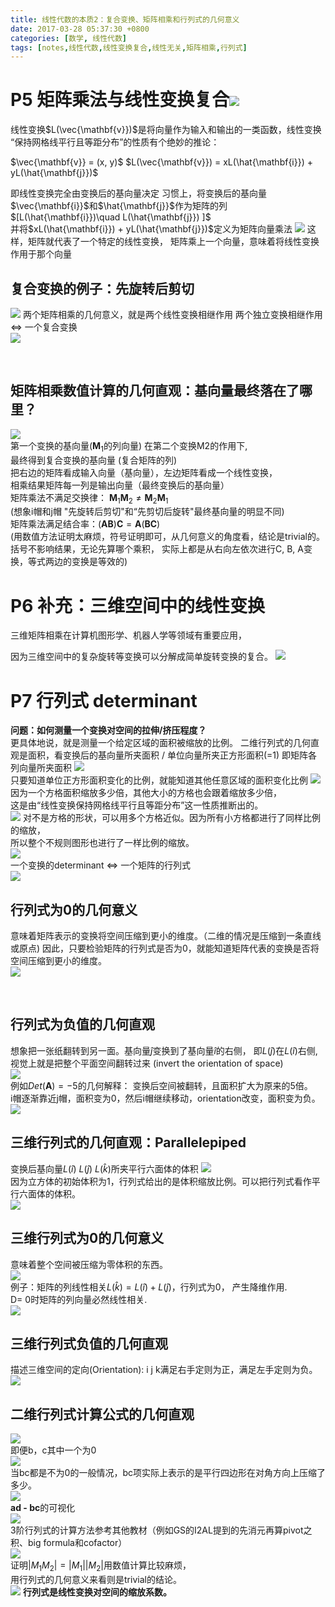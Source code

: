 ```yaml
---
title: 线性代数的本质2：复合变换、矩阵相乘和行列式的几何意义
date: 2017-03-28 05:37:30 +0800
categories: [数学, 线性代数]
tags: [notes,线性代数,线性变换复合,线性无关,矩阵相乘,行列式]
---
```


# P5 矩阵乘法与线性变换复合![](https://cdn.jsdelivr.net/gh/dlcai/image-bed/img/linear_algebra2/1.png)
线性变换$L(\vec{\mathbf{v}})$是将向量作为输入和输出的一类函数，线性变换
“保持网格线平行且等距分布”的性质有个绝妙的推论：

$\vec{\mathbf{v}} = (x, y)$      $L(\vec{\mathbf{v}}) = xL(\hat{\mathbf{i}}) + yL(\hat{\mathbf{j}})$

即线性变换完全由变换后的基向量决定
习惯上，将变换后的基向量$\vec{\mathbf{i}}$和$\hat{\mathbf{j}}$作为矩阵的列 $[L(\hat{\mathbf{i}})\quad L(\hat{\mathbf{j}}) ]$  
并将$xL(\hat{\mathbf{i}}) + yL(\hat{\mathbf{j}})$定义为矩阵向量乘法
![](https://cdn.jsdelivr.net/gh/dlcai/image-bed/img/linear_algebra2/2.png)
这样，矩阵就代表了一个特定的线性变换，
矩阵乘上一个向量，意味着将线性变换作用于那个向量

## 复合变换的例子：先旋转后剪切
![](https://cdn.jsdelivr.net/gh/dlcai/image-bed/img/linear_algebra2/3.png) 
两个矩阵相乘的几何意义，就是两个线性变换相继作用
两个独立变换相继作用  $\Longleftrightarrow$  一个复合变换   
![](https://cdn.jsdelivr.net/gh/dlcai/image-bed/img/linear_algebra2/4.png)  

​    

## 矩阵相乘数值计算的几何直观：基向量最终落在了哪里？
![](https://cdn.jsdelivr.net/gh/dlcai/image-bed/img/linear_algebra2/5.png)      
第一个变换的基向量($\mathbf{M}_1$的列向量) 在第二个变换M2的作用下,     
最终得到复合变换的基向量 (复合矩阵的列)    
把右边的矩阵看成输入向量（基向量），左边矩阵看成一个线性变换，    
相乘结果矩阵每一列是输出向量（最终变换后的基向量）   
矩阵乘法不满足交换律： $\mathbf{M}_1\mathbf{M}_2 \ne \mathbf{M}_2\mathbf{M}_1$     
 (想象i帽和j帽 "先旋转后剪切"和“先剪切后旋转"最终基向量的明显不同)     
矩阵乘法满足结合率：$(\mathbf{AB})\mathbf{C} = \mathbf{A}(\mathbf{BC})$     
(用数值方法证明太麻烦，符号证明即可，从几何意义的角度看，结论是trivial的。   
括号不影响结果，无论先算哪个乘积， 实际上都是从右向左依次进行C, B, A变换，等式两边的变换是等效的)     

# P6 补充：三维空间中的线性变换
三维矩阵相乘在计算机图形学、机器人学等领域有重要应用，

因为三维空间中的复杂旋转等变换可以分解成简单旋转变换的复合。
![](https://cdn.jsdelivr.net/gh/dlcai/image-bed/img/linear_algebra2/6.png)       

# P7 行列式 determinant   
**问题：如何测量一个变换对空间的拉伸/挤压程度？**  
更具体地说，就是测量一个给定区域的面积被缩放的比例。
二维行列式的几何直观是面积，看变换后的基向量所夹面积 / 单位向量所夹正方形面积(=1)
即矩阵各列向量所夹面积
![](https://cdn.jsdelivr.net/gh/dlcai/image-bed/img/linear_algebra2/7.png)     
只要知道单位正方形面积变化的比例，就能知道其他任意区域的面积变化比例
![](https://cdn.jsdelivr.net/gh/dlcai/image-bed/img/linear_algebra2/8.png)     
因为一个方格面积缩放多少倍，其他大小的方格也会跟着缩放多少倍，    
这是由“线性变换保持网格线平行且等距分布”这一性质推断出的。   
![](https://cdn.jsdelivr.net/gh/dlcai/image-bed/img/linear_algebra2/9.png)        对不是方格的形状，可以用多个方格近似。因为所有小方格都进行了同样比例的缩放，       
所以整个不规则图形也进行了一样比例的缩放。  
![](https://cdn.jsdelivr.net/gh/dlcai/image-bed/img/linear_algebra2/10.png)     
 一个变换的determinant $\Longleftrightarrow$ 一个矩阵的行列式      
 ![](https://cdn.jsdelivr.net/gh/dlcai/image-bed/img/linear_algebra2/11.png)     



 ## 行列式为0的几何意义
意味着矩阵表示的变换将空间压缩到更小的维度。（二维的情况是压缩到一条直线或原点)
因此，只要检验矩阵的行列式是否为0，就能知道矩阵代表的变换是否将空间压缩到更小的维度。        
![](https://cdn.jsdelivr.net/gh/dlcai/image-bed/img/linear_algebra2/12.png)   

​      

## 行列式为负值的几何直观
想象把一张纸翻转到另一面。基向量$\hat{j}$变换到了基向量$\hat{i}$的右侧， 即$L(\hat{j})$在$L(\hat{i})$右侧,     
视觉上就是把整个平面空间翻转过来 (invert the orientation of space)       
![](https://cdn.jsdelivr.net/gh/dlcai/image-bed/img/linear_algebra2/13.png)     
例如$Det(\mathbf{A}) = -5$的几何解释： 变换后空间被翻转，且面积扩大为原来的5倍。     
i帽逐渐靠近j帽，面积变为0，然后i帽继续移动，orientation改变，面积变为负。        
![](https://cdn.jsdelivr.net/gh/dlcai/image-bed/img/linear_algebra2/14.png)     



## 三维行列式的几何直观：Parallelepiped     
变换后基向量$L(\hat{i})$ $L(\hat{j})$ $L(\hat{k})$所夹平行六面体的体积
![](https://cdn.jsdelivr.net/gh/dlcai/image-bed/img/linear_algebra2/15.png)      
因为立方体的初始体积为1，行列式给出的是体积缩放比例。可以把行列式看作平行六面体的体积。      
![](https://cdn.jsdelivr.net/gh/dlcai/image-bed/img/linear_algebra2/16.png)    

## 三维行列式为0的几何意义    
意味着整个空间被压缩为零体积的东西。     
![](https://cdn.jsdelivr.net/gh/dlcai/image-bed/img/linear_algebra2/17.png)     
例子：矩阵的列线性相关$L(\hat{k}) = L(\hat{i}) + L(\hat{j})$，行列式为0， 产生降维作用.         
D= 0时矩阵的列向量必然线性相关.     
![](https://cdn.jsdelivr.net/gh/dlcai/image-bed/img/linear_algebra2/18.png)      

## 三维行列式负值的几何直观       
描述三维空间的定向(Orientation):  i j k满足右手定则为正，满足左手定则为负。     
![](https://cdn.jsdelivr.net/gh/dlcai/image-bed/img/linear_algebra2/19.png)    



## 二维行列式计算公式的几何直观      
![](https://cdn.jsdelivr.net/gh/dlcai/image-bed/img/linear_algebra2/20.png)     
即便b，c其中一个为0       
![](https://cdn.jsdelivr.net/gh/dlcai/image-bed/img/linear_algebra2/21.png)      
当bc都是不为0的一般情况，bc项实际上表示的是平行四边形在对角方向上压缩了多少。      
![](https://cdn.jsdelivr.net/gh/dlcai/image-bed/img/linear_algebra2/22.png)      
**ad - bc**的可视化      
![](https://cdn.jsdelivr.net/gh/dlcai/image-bed/img/linear_algebra2/23.png)       
3阶行列式的计算方法参考其他教材（例如GS的I2AL提到的先消元再算pivot之积、big formula和cofactor）      
![](https://cdn.jsdelivr.net/gh/dlcai/image-bed/img/linear_algebra2/24.png)     
证明$|M_1M_2 | = | M_1 | | M_2 |$用数值计算比较麻烦，      
用行列式的几何意义来看则是trivial的结论。       
![](https://cdn.jsdelivr.net/gh/dlcai/image-bed/img/linear_algebra2/25.png)        **行列式是线性变换对空间的缩放系数。** 







 

























